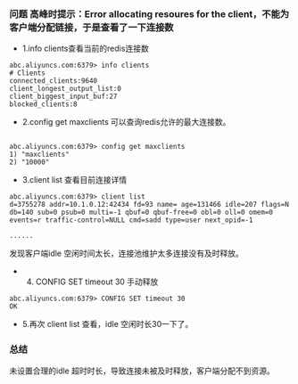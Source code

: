 ### 问题 高峰时提示：Error allocating resoures for the client，不能为客户端分配链接，于是查看了一下连接数

* 1.info clients查看当前的redis连接数

~~~
abc.aliyuncs.com:6379> info clients
# Clients
connected_clients:9640
client_longest_output_list:0
client_biggest_input_buf:27
blocked_clients:8

~~~

* 2.config get maxclients 可以查询redis允许的最大连接数。

~~~

abc.aliyuncs.com:6379> config get maxclients
1) "maxclients"
2) "10000"
~~~


* 3.client list 查看目前连接详情

~~~
abc.aliyuncs.com:6379> client list
d=3755278 addr=10.1.0.12:42434 fd=93 name= age=131466 idle=207 flags=N db=140 sub=0 psub=0 multi=-1 qbuf=0 qbuf-free=0 obl=0 oll=0 omem=0 events=r traffic-control=NULL cmd=sadd type=user next_opid=-1

......
~~~

发现客户端idle 空闲时间太长，连接池维护太多连接没有及时释放。

* 4. CONFIG SET timeout 30 手动释放

~~~
abc.aliyuncs.com:6379> CONFIG SET timeout 30
OK
~~~
* 5.再次 client list 查看，idle 空闲时长30一下了。

### 总结
 未设置合理的idle 超时时长，导致连接未被及时释放，客户端分配不到资源。

